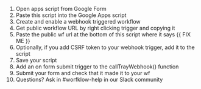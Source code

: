 1. Open apps script from Google Form
2. Paste this script into the Google Apps script
3. Create and enable a webhook triggered workflow
4. Get public workflow URL by right clicking trigger and copying it
5. Paste the public wf url at the bottom of this script where it says {{ FIX ME }}
6. Optionally, if you add CSRF token to your webhook trigger, add it to the script
7. Save your script
8. Add an on form submit trigger to the callTrayWebhook() function
9. Submit your form and check that it made it to your wf
10. Questions? Ask in #worfklow-help in our Slack community
